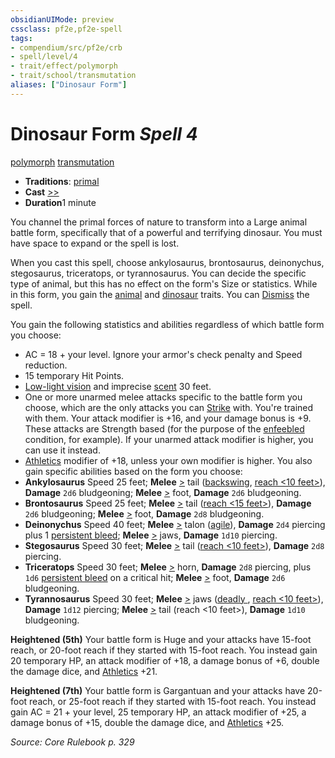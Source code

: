 ```yaml
---
obsidianUIMode: preview
cssclass: pf2e,pf2e-spell
tags:
- compendium/src/pf2e/crb
- spell/level/4
- trait/effect/polymorph
- trait/school/transmutation
aliases: ["Dinosaur Form"]
---
```

# Dinosaur Form *Spell 4*   
[polymorph](polymorph.md)  [transmutation](transmutation.md)  

- **Traditions**: [primal](primal.md)
- **Cast** [>>](chapter-9-playing-the-game.md#Actions "Two-Action") 
- **Duration**1 minute

You channel the primal forces of nature to transform into a Large animal battle form, specifically that of a powerful and terrifying dinosaur. You must have space to expand or the spell is lost.

When you cast this spell, choose ankylosaurus, brontosaurus, deinonychus, stegosaurus, triceratops, or tyrannosaurus. You can decide the specific type of animal, but this has no effect on the form's Size or statistics. While in this form, you gain the [animal](animal.md) and [dinosaur](dinosaur.md) traits. You can [Dismiss](dismiss.md) the spell.

You gain the following statistics and abilities regardless of which battle form you choose:

- AC = 18 + your level. Ignore your armor's check penalty and Speed reduction.
- 15 temporary Hit Points.
- [Low-light vision](low-light-vision.md) and imprecise [scent](scent.md) 30 feet.
- One or more unarmed melee attacks specific to the battle form you choose, which are the only attacks you can [Strike](strike.md) with. You're trained with them. Your attack modifier is +16, and your damage bonus is +9. These attacks are Strength based (for the purpose of the [enfeebled](conditions.md#Enfeebled) condition, for example). If your unarmed attack modifier is higher, you can use it instead.
- [Athletics](../skills.md#Athletics) modifier of +18, unless your own modifier is higher. You also gain specific abilities based on the form you choose:
- **Ankylosaurus** Speed 25 feet; **Melee** [>](chapter-9-playing-the-game.md#Actions "Single Action") tail ([backswing](backswing.md), [reach <10 feet>](reach.md)), **Damage** `2d6` bludgeoning; **Melee** [>](chapter-9-playing-the-game.md#Actions "Single Action") foot, **Damage** `2d6` bludgeoning.
- **Brontosaurus** Speed 25 feet; **Melee** [>](chapter-9-playing-the-game.md#Actions "Single Action") tail ([reach <15 feet>](reach.md)), **Damage** `2d6` bludgeoning; **Melee** [>](chapter-9-playing-the-game.md#Actions "Single Action") foot, **Damage** `2d8` bludgeoning.
- **Deinonychus** Speed 40 feet; **Melee** [>](chapter-9-playing-the-game.md#Actions "Single Action") talon ([agile](agile.md)), **Damage** `2d4` piercing plus 1 [persistent bleed](conditions.md#Persistent%20Damage); **Melee** [>](chapter-9-playing-the-game.md#Actions "Single Action") jaws, **Damage** `1d10` piercing.
- **Stegosaurus** Speed 30 feet; **Melee** [>](chapter-9-playing-the-game.md#Actions "Single Action") tail ([reach <10 feet>](reach.md)), **Damage** `2d8` piercing.
- **Triceratops** Speed 30 feet; **Melee** [>](chapter-9-playing-the-game.md#Actions "Single Action") horn, **Damage** `2d8` piercing, plus `1d6` [persistent bleed](conditions.md#Persistent%20Damage) on a critical hit; **Melee** [>](chapter-9-playing-the-game.md#Actions "Single Action") foot, **Damage** `2d6` bludgeoning.
- **Tyrannosaurus** Speed 30 feet; **Melee** [>](chapter-9-playing-the-game.md#Actions "Single Action") jaws ([deadly <d12>](deadly.md), [reach <10 feet>](reach.md)), **Damage** `1d12` piercing; **Melee** [>](chapter-9-playing-the-game.md#Actions "Single Action") tail (reach <10 feet>), **Damage** `1d10` bludgeoning.

**Heightened (5th)** Your battle form is Huge and your attacks have 15-foot reach, or 20-foot reach if they started with 15-foot reach. You instead gain 20 temporary HP, an attack modifier of +18, a damage bonus of +6, double the damage dice, and [Athletics](../skills.md#Athletics) +21.

**Heightened (7th)** Your battle form is Gargantuan and your attacks have 20-foot reach, or 25-foot reach if they started with 15-foot reach. You instead gain AC = 21 + your level, 25 temporary HP, an attack modifier of +25, a damage bonus of +15, double the damage dice, and [Athletics](../skills.md#Athletics) +25.

*Source: Core Rulebook p. 329*